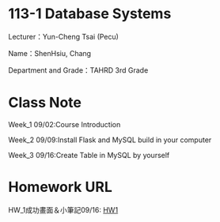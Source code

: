 # 113-1 Database Systems

Lecturer：Yun-Cheng Tsai (Pecu)

Name：ShenHsiu, Chang

Department and Grade：TAHRD 3rd Grade

# Class Note
  Week_1 09/02:Course Introduction
  
  Week_2 09/09:Install Flask and MySQL build in your computer
  
  Week_3 09/16:Create Table in MySQL by yourself
  
# Homework URL
  HW_1成功畫面＆小筆記09/16: [HW1](https://youtu.be/zrrUc2S3sQw)
